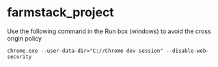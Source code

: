 # farmstack_project

Use the following command in the Run box (windows) to avoid the cross origin policy 

`chrome.exe --user-data-dir="C://Chrome dev session" --disable-web-security`